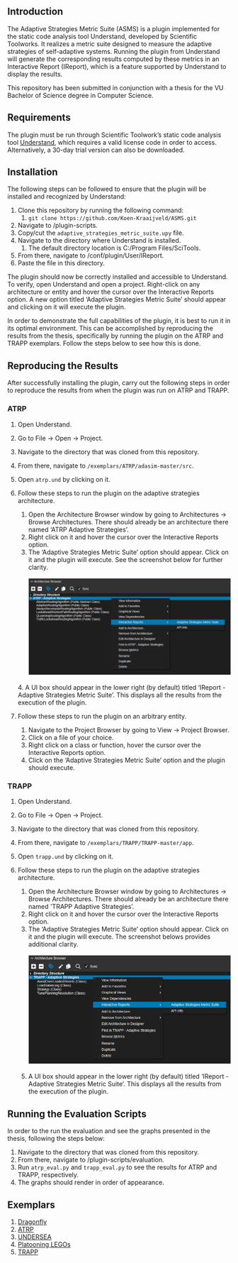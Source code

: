 Introduction
------------
The Adaptive Strategies Metric Suite (ASMS) is a plugin 
implemented for the static code analysis tool Understand, 
developed by Scientific Toolworks. It realizes a 
metric suite designed to measure the adaptive strategies of self-adaptive systems. Running the plugin 
from Understand will generate the corresponding results 
computed by these metrics in an Interactive Report (IReport), 
which is a feature supported by Understand to display the 
results.

This repository has been submitted in conjunction with a thesis
for the VU Bachelor of Science degree in Computer Science.

Requirements
------------
The plugin must be run through Scientific Toolwork’s static 
code analysis tool [Understand](https://licensing.scitools.com/download), which requires a valid license 
code in order to access. Alternatively, a 30-day trial 
version can also be downloaded.

Installation
------------
The following steps can be followed to ensure that the 
plugin will be installed and recognized by Understand:

1. Clone this repository by running the following command:
   1. ```git clone https://github.com/Koen-Kraaijveld/ASMS.git```
2. Navigate to /plugin-scripts.
3. Copy/cut the ```adaptive_strategies_metric_suite.upy``` file.
4. Navigate to the directory where Understand is installed.
   1. The default directory location is C:/Program Files/SciTools.
5. From there, navigate to /conf/plugin/User/IReport.
6. Paste the file in this directory.

The plugin should now be correctly installed and accessible 
to Understand. To verify, open Understand and open a project. 
Right-click on any architecture or entity and hover the 
cursor over the Interactive Reports option. A new option 
titled ‘Adaptive Strategies Metric Suite’ should appear and 
clicking on it will execute the plugin.

In order to demonstrate the full capabilities of the plugin, 
it is best to run it in its optimal environment. This can be 
accomplished by reproducing the results from the thesis, 
specifically by running the plugin on the ATRP and TRAPP 
exemplars. Follow the steps below to see how this is done.

Reproducing the Results
------------
After successfully installing the plugin, carry out the 
following steps in order to reproduce the results from 
when the plugin was run on ATRP and TRAPP.

### ATRP ###
1. Open Understand.
2. Go to File → Open → Project.
3. Navigate to the directory that was cloned from this repository.
4. From there, navigate to ```/exemplars/ATRP/adasim-master/src```.
5. Open ```atrp.und``` by clicking on it.
6. Follow these steps to run the plugin on the adaptive strategies architecture.
   1. Open the Architecture Browser window by going to Architectures → Browse Architectures. There should already be an architecture there named ‘ATRP Adaptive Strategies’.
   2. Right click on it and hover the cursor over the Interactive Reports option.
   3. The ‘Adaptive Strategies Metric Suite’ option should appear. Click on it and the plugin will execute. See the screenshot below for further clarity.
    <br /> &nbsp;    
      ![atrp_arch_execute_instructions](/img/atrp-arch.png) <br />
    <br />
   4. A UI box should appear in the lower right (by default) titled ‘IReport - Adaptive Strategies Metric Suite’. This displays all the results from the execution of the plugin.

    
7. Follow these steps to run the plugin on an arbitrary entity.
   1. Navigate to the Project Browser by going to View → Project Browser.
   2. Click on a file of your choice.
   3. Right click on a class or function, hover the cursor over the Interactive Reports option.
   4. Click on the ‘Adaptive Strategies Metric Suite’ option and the plugin should execute.


### TRAPP ###
1. Open Understand.
2. Go to File → Open → Project.
3. Navigate to the directory that was cloned from this repository.
4. From there, navigate to ```/exemplars/TRAPP/TRAPP-master/app```.
5. Open ```trapp.und``` by clicking on it.
6. Follow these steps to run the plugin on the adaptive strategies architecture.
   1. Open the Architecture Browser window by going to Architectures → Browse Architectures. There should already be an architecture there named 'TRAPP Adaptive Strategies’.
   2. Right click on it and hover the cursor over the Interactive Reports option.
   3. The ‘Adaptive Strategies Metric Suite’ option should appear. Click on it and the plugin will execute. The screenshot belows provides additional clarity.
   <br /> &nbsp; 
      ![trapp-arch](/img/trapp-arch.png) <br />
   <br />
   
   5. A UI box should appear in the lower right (by default) titled ‘IReport - Adaptive Strategies Metric Suite’. This displays all the results from the execution of the plugin.

Running the Evaluation Scripts
------------
In order to the run the evaluation and see the graphs 
presented in the thesis, following the steps below:
1. Navigate to the directory that was cloned from this repository.
2. From there, navigate to /plugin-scripts/evaluation.
3. Run ```atrp_eval.py``` and ```trapp_eval.py``` to see the results for ATRP and TRAPP, respectively.
4. The graphs should render in order of appearance.


Exemplars
------------
1. [Dragonfly](https://github.com/DragonflyDrone/Dragonfly)
2. [ATRP](https://github.com/brunyuriy/adasim)
3. [UNDERSEA](https://github.com/gerasimou/UNDERSEA)
4. [Platooning LEGOs](https://github.com/KAIST-SE-Lab/Platooning-LEGOs)
5. [TRAPP](https://github.com/iliasger/TRAPP)